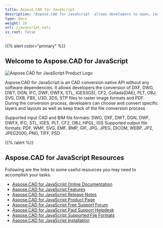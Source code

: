 ```yaml
---
title: Aspose.CAD for JavaScript
description: "Aspose.CAD for JavaScript  allows developers to open, read and process AutoCAD DWG, DXF, DWT and other CAD and BIM file formats, such as: DGN, DWF, DWFX, IFC, STL, IGES, PLT, CF2, OBJ, HPGL, IGS."
type: docs
weight: 10
url: /javascript-net/
is_root: false
---
```


{{% alert color="primary" %}}

## **Welcome to Aspose.CAD for JavaScript**

![Aspose.CAD for JavaScript Product Logo](/cad/_assets/home_5.png)

Aspose.CAD for JavaScript is an CAD conversion native API without any software dependencies. It allows developers the conversion of DXF, DWG, DWT, DGN, IFC, DWF, DWFX, STL, IGES(IGS), CF2, Collada(DAE), PLT, OBJ, SVG, DXB, FBX, U3D, 3DS, STP files to raster image formats and PDF.
During the conversion process, developers can choose and convert specific layers and layouts as well as keep track of the file conversion process.

Supported input CAD and BIM file formats: DWG, DXF, DWT, DGN, DWF, DWFX, IFC, STL, IGES, PLT, CF2, OBJ, HPGL, IGS
Supported output file formats: PDF, WMF, SVG, EMF, BMP, GIF, JPG, JPEG, DICOM, WEBP, JP2, JPEG2000, PNG, TIFF, PSD

{{% /alert %}}

## **Aspose.CAD for JavaScript Resources**

Following are the links to some useful resources you may need to accomplish your tasks.

- [Aspose.CAD for JavaScript Online Documentation](/cad/javascript-net/)
- [Aspose.CAD for JavaScript Features](/cad/javascript-net/features/)
- [Aspose.CAD for JavaScript Release Notes](https://releases.aspose.com/cad/javascript-net/release-notes/)
- [Aspose.CAD for JavaScript Product Page](https://products.aspose.com/cad/javascript-net/)
- [Aspose.CAD for JavaScript Free Support Forum](https://forum.aspose.com/c/cad/19)
- [Aspose.CAD for JavaScript Paid Support Helpdesk](https://helpdesk.aspose.com/)
- [Aspose.CAD for JavaScript Supported File Formats](/cad/javascript-net/supported-file-formats/)
- [Aspose.CAD for JavaScript Installation](/cad/javascript-net/installation/)
